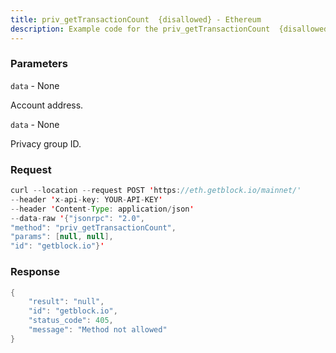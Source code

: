 ```yaml
---
title: priv_getTransactionCount  {disallowed} - Ethereum
description: Example code for the priv_getTransactionCount  {disallowed} json-rpc method. Сomplete guide on how to use priv_getTransactionCount  {disallowed} json-rpc in GetBlock.io Web3 documentation.
---
```


### Parameters


`data` - None

Account address.

`data` - None

Privacy group ID.

### Request

``` java
curl --location --request POST 'https://eth.getblock.io/mainnet/' 
--header 'x-api-key: YOUR-API-KEY' 
--header 'Content-Type: application/json' 
--data-raw '{"jsonrpc": "2.0",
"method": "priv_getTransactionCount",
"params": [null, null],
"id": "getblock.io"}'
```

###  Response

``` java
{
    "result": "null",
    "id": "getblock.io",
    "status_code": 405,
    "message": "Method not allowed"
}
```

